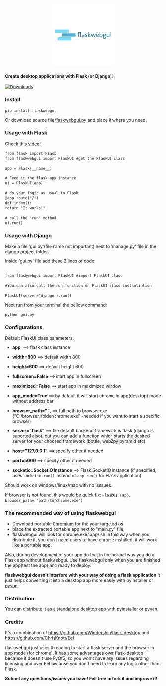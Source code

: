 <p align="center">
  <img src="flaskwebgui.png">
</p>

<p align="center">
  <h4> Create desktop applications with Flask (or Django)!</h4>
  
  [![Downloads](https://pepy.tech/badge/flaskwebgui)](https://pepy.tech/project/flaskwebgui)

</p>



### Install

```
pip install flaskwebgui
```
Or download source file [flaskwebgui.py](https://raw.githubusercontent.com/ClimenteA/flaskwebgui/master/src/flaskwebgui.py) and place it where you need. 

### Usage with Flask

Check this [video](https://www.youtube.com/watch?v=dCHmSJQqD_w)! 

```
from flask import Flask
from flaskwebgui import FlaskUI #get the FlaskUI class

app = Flask(__name__)

# Feed it the flask app instance 
ui = FlaskUI(app)

# do your logic as usual in Flask
@app.route("/")
def index():
return "It works!"

# call the 'run' method
ui.run()

```
### Usage with Django

Make a file 'gui.py'(file name not important) next to 'manage.py' file in the django project folder.

Inside 'gui.py' file add these 2 lines of code:

```

from flaskwebgui import FlaskUI #import FlaskUI class

#You can also call the run function on FlaskUI class instantiation

FlaskUI(server='django').run()

```

Next run from your terminal the bellow command:

```
python gui.py
```

### Configurations

Default FlaskUI class parameters:

* **app**, ==> flask class instance

* **width=800** ==> default width 800

* **height=600** ==> default height 600

* **fullscreen=False** ==> start app in fullscreen

* **maximized=False** ==> start app in maximized window

* **app_mode=True** ==> by default it will start chrome in app(desktop) mode without address bar

* **browser_path=""**, ==> full path to browser.exe ("C:/browser_folder/chrome.exe" -needed if you want to start a specific browser)
* **server="flask"** ==> the default backend framework is flask (django is suported also), but you can add a function which starts the desired server for your choosed framework (bottle, web2py pyramid etc)

* **host="127.0.0.1"** ==> specify other if needed

* **port=5000** ==> specify other if needed

* **socketio=SocketIO Instance** ==> Flask SocketIO instance (if specified, uses `socketio.run()` instead of `app.run()` for Flask application)

Should work on windows/linux/mac with no isssues.

If browser is not found, this would be quick fix: `FlaskUI (app, browser_path=r"path/to/chrome.exe")`

### The recommended way of using flaskwebgui

- Download portable [Chromium](https://chromium.woolyss.com/) for the your targeted os
- place the extracted portable app next to "main.py" file,
- flaskwebgui will look for chrome.exe/.app/.sh
In this way when you distribute it, you don't need users to have chrome installed, it will work like a portable app.

Also, during development of your app do that in the normal way you do a Flask app without flaskwebgui. Use flaskwebgui only when you are finished the app(test the app) and ready to deploy.

**flaskwebgui doesn't interfere with your way of doing a flask application** it just helps converting it into a desktop app more easily with pyinstaller or [pyvan](https://github.com/ClimenteA/pyvan)

### Distribution

You can distribute it as a standalone desktop app with pyinstaller or [pyvan](https://github.com/ClimenteA/pyvan).

### Credits
It's a combination of https://github.com/Widdershin/flask-desktop and https://github.com/ChrisKnott/Eel

flaskwebgui just uses threading to start a flask server and the browser in app mode (for chrome).
It has some advantages over flask-desktop because it doesn't use PyQt5, so you won't have any issues regarding licensing and over Eel because you don't need to learn any logic other than Flask.

**Submit any questions/issues you have! Fell free to fork it and improve it!**


